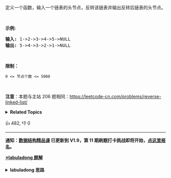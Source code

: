 <p>定义一个函数，输入一个链表的头节点，反转该链表并输出反转后链表的头节点。</p>

<p>&nbsp;</p>

<p><strong>示例:</strong></p>

<pre><strong>输入:</strong> 1-&gt;2-&gt;3-&gt;4-&gt;5-&gt;NULL
<strong>输出:</strong> 5-&gt;4-&gt;3-&gt;2-&gt;1-&gt;NULL</pre>

<p>&nbsp;</p>

<p><strong>限制：</strong></p>

<p><code>0 &lt;= 节点个数 &lt;= 5000</code></p>

<p>&nbsp;</p>

<p><strong>注意</strong>：本题与主站 206 题相同：<a href="https://leetcode-cn.com/problems/reverse-linked-list/">https://leetcode-cn.com/problems/reverse-linked-list/</a></p>

<details><summary><strong>Related Topics</strong></summary>递归 | 链表</details><br>

<div>👍 482, 👎 0</div>

<div id="labuladong"><hr>

**通知：[数据结构精品课](https://aep.h5.xeknow.com/s/1XJHEO) 已更新到 V1.9，第 11 期刷题打卡挑战即将开始，[点这里报名](https://mp.weixin.qq.com/s/eUG2OOzY3k_ZTz-CFvtv5Q)。**



<p><strong><a href="https://labuladong.github.io/article?qno=剑指Offer24" target="_blank">⭐️labuladong 题解</a></strong></p>
<details><summary><strong>labuladong 思路</strong></summary>

## 基本思路

这道题和 [206. 反转链表](/problems/reverse-linked-list) 相同。

递归实现反转链表常常用来考察递归思想，我这里就用纯递归来翻转链表。

**对于递归算法，最重要的就是明确递归函数的定义**。具体来说，我们的 `reverse` 函数定义是这样的：

**输入一个节点 `head`，将「以 `head` 为起点」的链表反转，并返回反转之后的头结点**。

明白了函数的定义，再来看这个问题。比如说我们想反转这个链表：

![](https://labuladong.github.io/algo/images/反转链表/1.jpg)

那么输入 `reverse(head)` 后，会在这里进行递归：

```java
ListNode last = reverse(head.next);
```

不要跳进递归（你的脑袋能压几个栈呀？），而是要根据刚才的函数定义，来弄清楚这段代码会产生什么结果：

![](https://labuladong.github.io/algo/images/反转链表/2.jpg)

这个 `reverse(head.next)` 执行完成后，整个链表就成了这样：

![](https://labuladong.github.io/algo/images/反转链表/3.jpg)

并且根据函数定义，`reverse` 函数会返回反转之后的头结点，我们用变量 `last` 接收了。

现在再来看下面的代码：

```java
head.next.next = head;
```

![](https://labuladong.github.io/algo/images/反转链表/4.jpg)

接下来：

```java
head.next = null;
return last;
```

![](https://labuladong.github.io/algo/images/反转链表/5.jpg)

神不神奇，这样整个链表就反转过来了！

**详细题解：[递归魔法：反转单链表](https://labuladong.github.io/article/fname.html?fname=递归反转链表的一部分)**

**标签：单链表**

## 解法代码

```java
return last;
    }
}
```

**类似题目**：
  - [92. 反转链表 II 🟠](/problems/reverse-linked-list-ii)
  - [剑指 Offer 24. 反转链表 🟢](/problems/fan-zhuan-lian-biao-lcof/)
  - [剑指 Offer II 024. 反转链表 🟢](/problems/UHnkqh)

</details>
</div>




